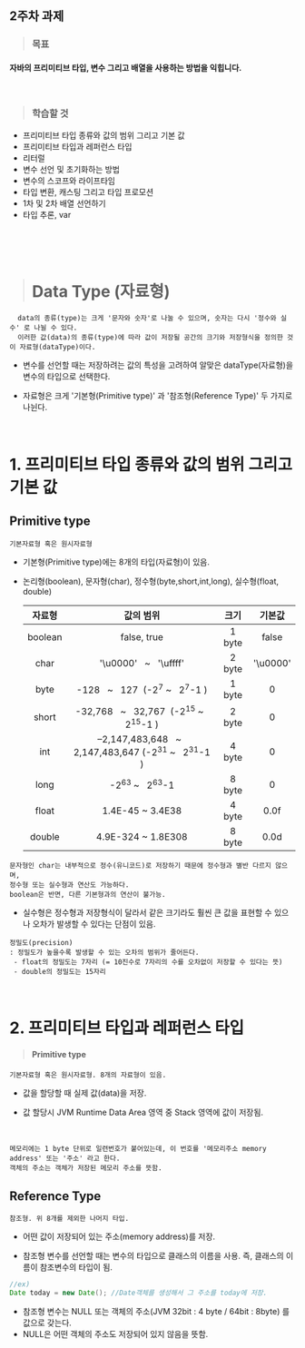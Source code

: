 ## 2주차 과제


> ### 목표
 #### 자바의 프리미티브 타입, 변수 그리고 배열을 사용하는 방법을 익힙니다.

</br>

> ### 학습할 것
 - 프리미티브 타입 종류와 값의 범위 그리고 기본 값
 - 프리미티브 타입과 레퍼런스 타입
 - 리터럴
 - 변수 선언 및 초기화하는 방법
 - 변수의 스코프와 라이프타임
 - 타입 변환, 캐스팅 그리고 타입 프로모션
 - 1차 및 2차 배열 선언하기
 - 타입 추론, var
  
<br>
<br>
<br>

> # Data Type (자료형)
      data의 종류(type)는 크게 '문자와 숫자'로 나눌 수 있으며, 숫자는 다시 '정수와 실수' 로 나뉠 수 있다.
      이러한 값(data)의 종류(type)에 따라 값이 저장될 공간의 크기와 저장형식을 정의한 것이 자료형(dataType)이다.
     
   - 변수를 선언할 때는 저장하려는 값의 특성을 고려하여 알맞은 dataType(자료형)을 변수의 타입으로 선택한다.
   
   - 자료형은 크게 '기본형(Primitive type)' 과 '참조형(Reference Type)' 두 가지로 나뉜다.

<br>

# 1. 프리미티브 타입 종류와 값의 범위 그리고 기본 값
  ## Primitive type
    기본자료형 혹은 원시자료형

   - 기본형(Primitive type)에는 8개의 타입(자료형)이 있음.
   - 논리형(boolean), 문자형(char), 정수형(byte,short,int,long), 실수형(float, double)


     |자료형|값의 범위|크기|기본값|
     |:------:|:---:|:---:|:---:|
     |boolean|false, true|1 byte|false|
     |char|'\u0000' &nbsp; ~ &nbsp; '\uffff'|2 byte|'\u0000'|
     |byte|-128 &nbsp; ~ &nbsp; 127 &nbsp;(-2<sup>7</sup>  ~  &nbsp; 2<sup>7</sup>-1 ) |1 byte|0|
     |short|-32,768 &nbsp; ~ &nbsp; 32,767 &nbsp;(-2<sup>15</sup>  ~ &nbsp; 2<sup>15</sup>-1 )|2 byte|0|
     |int|–2,147,483,648 &nbsp; ~ &nbsp; 2,147,483,647 (-2<sup>31</sup>  ~ &nbsp; 2<sup>31</sup>-1 )|4 byte|0|
     |long|-2<sup>63</sup>  ~ &nbsp; 2<sup>63</sup>-1 |8 byte|0|
     |float|1.4E-45 ~ 3.4E38|4 byte|0.0f|
     |double|4.9E-324 ~ 1.8E308|8 byte|0.0d|
 
    문자형인 char는 내부적으로 정수(유니코드)로 저장하기 때문에 정수형과 별반 다르지 않으며,
    정수형 또는 실수형과 연산도 가능하다.
    boolean은 반면, 다른 기본형과의 연산이 불가능.
   
   - 실수형은 정수형과 저장형식이 달라서 같은 크기라도 훨씬 큰 값을 표현할 수 있으나 오차가 발생할 수 있다는 단점이 있음.
   
    정밀도(precision)
    : 정밀도가 높을수록 발생할 수 있는 오차의 범위가 줄어든다.
     - float의 정밀도는 7자리 (= 10진수로 7자리의 수를 오차없이 저장할 수 있다는 뜻)
     - double의 정밀도는 15자리 
   
</br>


# 2. 프리미티브 타입과 레퍼런스 타입
  > #### Primitive type
    기본자료형 혹은 원시자료형. 8개의 자료형이 있음.
    
   - 값을 할당할 때 실제 값(data)을 저장.
    
   - 값 할당시 JVM Runtime Data Area 영역 중 Stack 영역에 값이 저장됨.

</br>

    메모리에는 1 byte 단위로 일련번호가 붙어있는데, 이 번호를 '메모리주소 memory address' 또는 '주소' 라고 한다. 
    객체의 주소는 객체가 저장된 메모리 주소를 뜻함.
         
    
  ## Reference Type
    참조형. 위 8개를 제외한 나머지 타입.
    
   - 어떤 값이 저장되어 있는 주소(memory address)를 저장.
   
   - 참조형 변수를 선언할 때는 변수의 타입으로 클래스의 이름을 사용. 즉, 클래스의 이름이 참조변수의 타입이 됨. 
    
```java
//ex)
Date today = new Date(); //Date객체를 생성해서 그 주소를 today에 저장.
```
   - 참조형 변수는 NULL 또는 객체의 주소(JVM 32bit : 4 byte / 64bit : 8byte) 를 값으로 갖는다. 
   - NULL은 어떤 객체의 주소도 저장되어 있지 않음을 뜻함.
